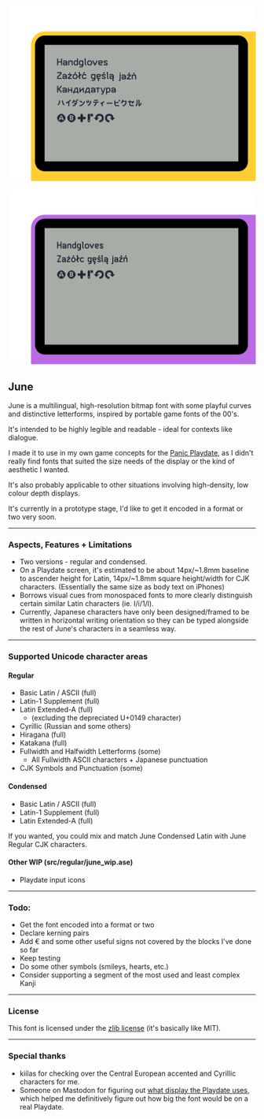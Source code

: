 ![](preview_regular.png)

![](preview_condensed.png)

## June

June is a multilingual, high-resolution bitmap font with some playful curves and distinctive letterforms, inspired by portable game fonts of the 00's.

It's intended to be highly legible and readable - ideal for contexts like dialogue.

I made it to use in my own game concepts for the [Panic Playdate](https://play.date), as I didn't really find fonts that suited the size needs of the display or the kind of aesthetic I wanted. 

It's also probably applicable to other situations involving high-density, low colour depth displays.

It's currently in a prototype stage, I'd like to get it encoded in a format or two very soon.

---


### Aspects, Features + Limitations

- Two versions - regular and condensed.
- On a Playdate screen, it's estimated to be about 14px/~1.8mm baseline to ascender height for Latin, 14px/~1.8mm square height/width for CJK characters. (Essentially the same size as body text on iPhones)
- Borrows visual cues from  monospaced fonts to more clearly distinguish certain similar Latin characters (ie. I/i/1/l).
- Currently, Japanese characters have only been designed/framed to be written in horizontal writing orientation so they can be typed alongside the rest of June's characters in a seamless way.

----

### Supported Unicode character areas

#### Regular

- Basic Latin / ASCII (full)
- Latin-1 Supplement (full)
- Latin Extended-A (full)
	- (excluding the depreciated U+0149 character)
- Cyrillic (Russian and some others)
- Hiragana (full)
- Katakana (full)
- Fullwidth and Halfwidth Letterforms (some)
	- All Fullwidth ASCII characters + Japanese punctuation
- CJK Symbols and Punctuation (some)


#### Condensed

- Basic Latin / ASCII (full)
- Latin-1 Supplement (full)
- Latin Extended-A (full)

If you wanted, you could mix and match June Condensed Latin with June Regular CJK characters.


#### Other WIP (src/regular/june_wip.ase)
- Playdate input icons

---

### Todo:

- Get the font encoded into a format or two
- Declare kerning pairs
- Add € and some other useful signs not covered by the blocks I've done so far
- Keep testing
- Do some other symbols (smileys, hearts, etc.)
- Consider supporting a segment of the most used and least complex Kanji

---

### License

This font is licensed under the [zlib license](license.txt) (it's basically like MIT).

---

### Special thanks

- kiilas for checking over the Central European accented and Cyrillic characters for me.
- Someone on Mastodon for figuring out [what display the Playdate uses](https://www.sharpsma.com/products?sharpCategory=Memory%2520LCD&p_p_parallel=0&sharpProductRecordId=1504552), which helped me definitively figure out how big the font would be on a real Playdate.